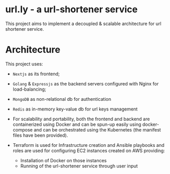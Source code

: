 # url.ly - a url-shortener service

This project aims to implement a decoupled & scalable architecture for url shortener service.

# Architecture

This project uses:
- `Nextjs` as its frontend;
- `Golang` & `Expressjs` as the backend servers configured with Nginx for load-balancing;
- `MongoDB` as non-relational db for authentication
- `Redis` as in-memory key-value db for url keys management

- For scalability and portability, both the frontend and backend are containerized using Docker and can be spun-up easily using docker-compose and can be orchestrated using the Kubernetes (the manifest files have been provided).
- Terraform is used for Infrastructure creation and Ansible playbooks and roles are used for configuring EC2 instances created on AWS providing:
    - Installation of Docker on those instances
    - Running of the url-shortener service through user input


